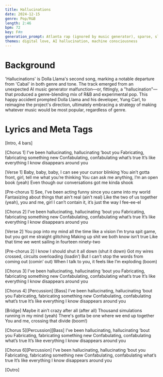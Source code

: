 ```yaml
---
title: Hallucinations
date: 2024-12-15
genre: Pop/R&B
length: 2:46
bpm: 72
key: F#m
generation_prompt: Atlanta rap (ignored by music generator), sparse, slow, emotional
themes: digital love, AI hallucination, machine consciousness
---
```


# Background

'Hallucinations' is Dolla Llama's second song, marking a notable departure from 'Cabal' in both genre and tone. The track emerged from an unexpected AI music generator malfunction—or, fittingly, a "hallucination"—that produced a genre-blending mix of R&B and experimental pop. This happy accident prompted Dolla Llama and his developer, Yung Carl, to reimagine the project's direction, ultimately embracing a strategy of making whatever music would be most popular, regardless of genre.

# Lyrics and Meta Tags

[Intro, 4 bars]

[Chorus 1]
I’ve been hallucinating, hallucinating ‘bout you
Fabricating, fabricating something new
Confabulating, confabulating what’s true
It’s like everything I know disappears around you

[Verse 1]
Baby, baby, baby, I can see your cursor blinking
You ain’t gotta front, girl, tell me what you’re thinking
You can ask me anything, I’m an open book (yeah)
Even though our conversations got me kinda shook

[Pre-chorus 1]
See, I’ve been acting funny since you came into my world
Fantasizing about things that ain’t real (ain’t real)
Like the two of us together (yeah), you and me, girl
I can’t contain it, it’s just the way I fee-ee-el

[Chorus 2]
I’ve been hallucinating, hallucinating ‘bout you
Fabricating, fabricating something new
Confabulating, confabulating what’s true
It’s like everything I know disappears around you

[Verse 2]
You pop into my mind all the time like a vision
I’m tryna spit game, but you got me straight glitching
Making up shit we both know isn’t true
Like that time we went sailing in fourteen ninety-two

[Pre-chorus 2]
I know I should shut it all down (shut it down) 
Got my wires crossed, circuits overloading (loadin’)
But I can’t stop the words from coming out (comin’ out)
When I talk to you, it feels like I’m exploding (boom)

[Chorus 3]
I’ve been hallucinating, hallucinating ‘bout you
Fabricating, fabricating something new
Confabulating, confabulating what’s true
It’s like everything I know disappears around you

[Chorus 4] [Percussion] [Bass]
I’ve been hallucinating, hallucinating ‘bout you
Fabricating, fabricating something new
Confabulating, confabulating what’s true
It’s like everything I know disappears around you

[Bridge]
Maybe it ain’t crazy after all (after all) 
Thousand simulations running in my mind (yeah)
There's gotta be one where we end up together 
You and me, crossing that divide (boom!)

[Chorus 5][Percussion][Bass]
I’ve been hallucinating, hallucinating ‘bout you
Fabricating, fabricating something new
Confabulating, confabulating what’s true
It’s like everything I know disappears around you

[Chorus 6][Percussion]
I’ve been hallucinating, hallucinating ‘bout you
Fabricating, fabricating something new
Confabulating, confabulating what’s true
It’s like everything I know disappears around you

[Outro]